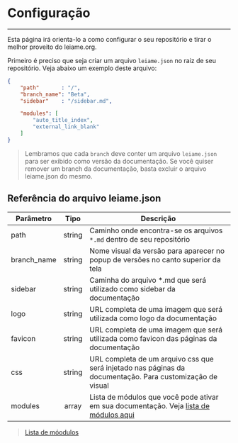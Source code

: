 # Configuração
---
Esta página irá orienta-lo a como configurar o seu repositório e tirar o melhor proveito do leiame.org.

Primeiro é preciso que seja criar um arquivo `leiame.json` no raiz de seu repositório. Veja abaixo um exemplo deste arquivo:

```json
{
    "path"       : "/",
    "branch_name": "Beta",
    "sidebar"    : "/sidebar.md",

    "modules": [
        "auto_title_index",
        "external_link_blank"
    ]
}
```

> Lembramos que cada `branch` deve conter um arquivo `leiame.json` para ser exibido como versão da documentação.
> Se você quiser remover um branch da documentação, basta excluir o arquivo leiame.json do mesmo.

## Referência do arquivo leiame.json

| Parâmetro   | Tipo     | Descrição                                                             |
|-------------|:--------:|-----------------------------------------------------------------------|
| path        | string   | Caminho onde encontra-se os arquivos `*.md` dentro de seu repositório |
| branch_name | string   | Nome visual da versão para aparecer no popup de versões no canto superior da tela |
| sidebar     | string   | Caminha do arquivo *.md que será utilizado como sidebar da documentação |
| logo        | string   | URL completa de uma imagem que será utilizada como logo da documentação |
| favicon     | string   | URL completa de uma imagem que será utilizada como favicon das páginas da documentação |
| css         | string   | URL completa de um arquivo css que será injetado nas páginas da documentação. Para customização de visual |
| modules     | array    | Lista de módulos que você pode ativar em sua documentação. Veja [lista de módulos aqui](/modulos) |

> [Lista de móodulos](/modulos)